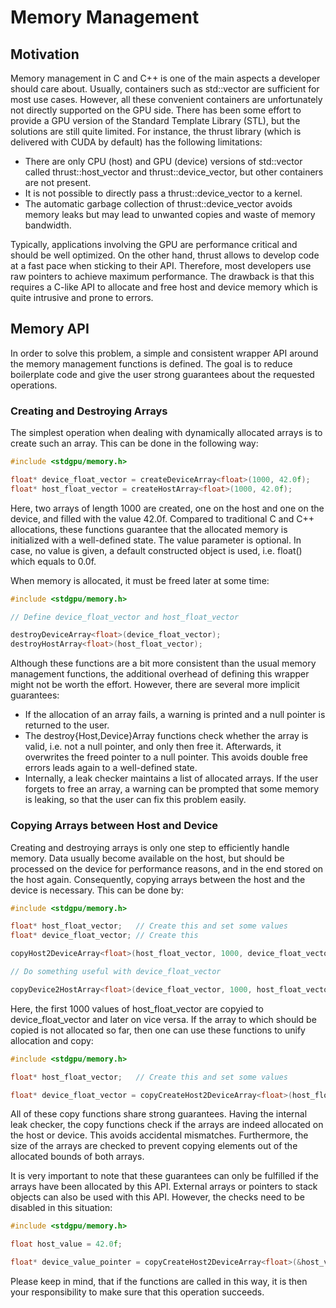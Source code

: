 Memory Management
=================


## Motivation

Memory management in C and C++ is one of the main aspects a developer should care about. Usually, containers such as std::vector are sufficient for most use cases. However, all these convenient containers are unfortunately not directly supported on the GPU side. There has been some effort to provide a GPU version of the Standard Template Library (STL), but the solutions are still quite limited. For instance, the thrust library (which is delivered with CUDA by default) has the following limitations:

- There are only CPU (host) and GPU (device) versions of std::vector called thrust::host_vector and thrust::device_vector, but other containers are not present.
- It is not possible to directly pass a thrust::device_vector to a kernel.
- The automatic garbage collection of thrust::device_vector avoids memory leaks but may lead to unwanted copies and waste of memory bandwidth.

Typically, applications involving the GPU are performance critical and should be well optimized. On the other hand, thrust allows to develop code at a fast pace when sticking to their API. Therefore, most developers use raw pointers to achieve maximum performance. The drawback is that this requires a C-like API to allocate and free host and device memory which is quite intrusive and prone to errors.


## Memory API

In order to solve this problem, a simple and consistent wrapper API around the memory management functions is defined. The goal is to reduce boilerplate code and give the user strong guarantees about the requested operations.


### Creating and Destroying Arrays

The simplest operation when dealing with dynamically allocated arrays is to create such an array. This can be done in the following way:

```cpp
#include <stdgpu/memory.h>

float* device_float_vector = createDeviceArray<float>(1000, 42.0f);
float* host_float_vector = createHostArray<float>(1000, 42.0f);
```

Here, two arrays of length 1000 are created, one on the host and one on the device, and filled with the value 42.0f. Compared to traditional C and C++ allocations, these functions guarantee that the allocated memory is initialized with a well-defined state. The value parameter is optional. In case, no value is given, a default constructed object is used, i.e. float() which equals to 0.0f.

When memory is allocated, it must be freed later at some time:

```cpp
#include <stdgpu/memory.h>

// Define device_float_vector and host_float_vector

destroyDeviceArray<float>(device_float_vector);
destroyHostArray<float>(host_float_vector);
```

Although these functions are a bit more consistent than the usual memory management functions, the additional overhead of defining this wrapper might not be worth the effort. However, there are several more implicit guarantees:

- If the allocation of an array fails, a warning is printed and a null pointer is returned to the user.
- The destroy{Host,Device}Array functions check whether the array is valid, i.e. not a null pointer, and only then free it. Afterwards, it overwrites the freed pointer to a null pointer. This avoids double free errors leads again to a well-defined state.
- Internally, a leak checker maintains a list of allocated arrays. If the user forgets to free an array, a warning can be prompted that some memory is leaking, so that the user can fix this problem easily.


### Copying Arrays between Host and Device

Creating and destroying arrays is only one step to efficiently handle memory. Data usually become available on the host, but should be processed on the device for performance reasons, and in the end stored on the host again. Consequently, copying arrays between the host and the device is necessary. This can be done by:

```cpp
#include <stdgpu/memory.h>

float* host_float_vector;   // Create this and set some values
float* device_float_vector; // Create this

copyHost2DeviceArray<float>(host_float_vector, 1000, device_float_vector);

// Do something useful with device_float_vector

copyDevice2HostArray<float>(device_float_vector, 1000, host_float_vector);
```

Here, the first 1000 values of host_float_vector are copyied to device_float_vector and later on vice versa. If the array to which should be copied is not allocated so far, then one can use these functions to unify allocation and copy:

```cpp
#include <stdgpu/memory.h>

float* host_float_vector;   // Create this and set some values

float* device_float_vector = copyCreateHost2DeviceArray<float>(host_float_vector, 1000);
```

All of these copy functions share strong guarantees. Having the internal leak checker, the copy functions check if the arrays are indeed allocated on the host or device. This avoids accidental mismatches. Furthermore, the size of the arrays are checked to prevent copying elements out of the allocated bounds of both arrays.

It is very important to note that these guarantees can only be fulfilled if the arrays have been allocated by this API. External arrays or pointers to stack objects can also be used with this API. However, the checks need to be disabled in this situation:

```cpp
#include <stdgpu/memory.h>

float host_value = 42.0f;

float* device_value_pointer = copyCreateHost2DeviceArray<float>(&host_value, 1, MemoryCopy::NO_CHECK);
```

Please keep in mind, that if the functions are called in this way, it is then your responsibility to make sure that this operation succeeds.
